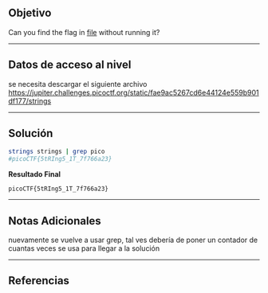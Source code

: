 ## Objetivo 

Can you find the flag in [file](https://jupiter.challenges.picoctf.org/static/fae9ac5267cd6e44124e559b901df177/strings) without running it?

---
## Datos de acceso al nivel 

se necesita descargar el  siguiente archivo 
https://jupiter.challenges.picoctf.org/static/fae9ac5267cd6e44124e559b901df177/strings

---
## Solución 

``` bash
strings strings | grep pico
#picoCTF{5tRIng5_1T_7f766a23}

```

**Resultado Final**
```
picoCTF{5tRIng5_1T_7f766a23}
```


---
## Notas Adicionales 
nuevamente se vuelve a usar grep, tal ves debería de poner un contador de cuantas veces se usa para llegar a la solución 

---
## Referencias 